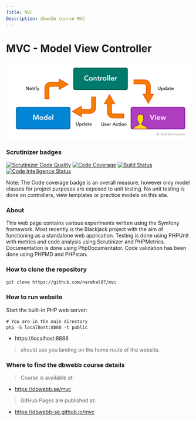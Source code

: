 ```yaml
---
Title: MVC
Description: dbwebb course MVC
---
```


MVC - Model View Controller
==========================

![MVC][id]

[id]: assets/images/mvc.png "MVC"

### Scrutinizer badges

<!-- [![Scrutinizer Code Quality](https://scrutinizer-ci.com/g/narwhal87/mvc/badges/quality-score.png?b=main)](https://scrutinizer-ci.com/g/narwhal87/mvc/?branch=main)
[![Code Coverage](https://scrutinizer-ci.com/g/narwhal87/mvc/badges/coverage.png?b=main)](https://scrutinizer-ci.com/g/narwhal87/mvc/?branch=main)
[![Build Status](https://scrutinizer-ci.com/g/narwhal87/mvc/badges/build.png?b=main)](https://scrutinizer-ci.com/g/narwhal87/mvc/build-status/main)
[![Code Intelligence Status](https://scrutinizer-ci.com/g/narwhal87/mvc/badges/code-intelligence.svg?b=main)](https://scrutinizer-ci.com/code-intelligence) -->

[![Scrutinizer Code Quality](https://scrutinizer-ci.com/g/narwhal87/mvc/badges/quality-score.png?b=main)](https://scrutinizer-ci.com/g/narwhal87/mvc/?branch=main)
[![Code Coverage](https://scrutinizer-ci.com/g/narwhal87/mvc/badges/coverage.png?b=main)](https://scrutinizer-ci.com/g/narwhal87/mvc/?branch=main)
[![Build Status](https://scrutinizer-ci.com/g/narwhal87/mvc/badges/build.png?b=main)](https://scrutinizer-ci.com/g/narwhal87/mvc/build-status/main)
[![Code Intelligence Status](https://scrutinizer-ci.com/g/narwhal87/mvc/badges/code-intelligence.svg?b=main)](https://scrutinizer-ci.com/code-intelligence)

Note: The Code coverage badge is an overall measure, however only model classes for project purposes are exposed to unit testing. No unit testing is done on controllers, view templates or practice models on this site.

### About
This web page contains various experiments written using the Symfony framework.
Most recently is the Blackjack project with the aim of functioning as a standalone web application.
Testing is done using PHPUnit with metrics and code analysis using Scrutinizer and PHPMetrics.
Documentation is done using PhpDocumentator.
Code validation has been done using PHPMD and PHPstan.


### How to clone the repository


```
git clone https://github.com/narwhal87/mvc
``` 
### How to run website
Start the built-in PHP web server:
```
# You are in the main directory
php -S localhost:8888 -t public
```
* https://localhost:8888

> should see you landing on the home route of the website.

### Where to find the dbwebb course details

> Course is available at:

* https://dbwebb.se/mvc

> GitHub Pages are published at:

* https://dbwebb-se.github.io/mvc